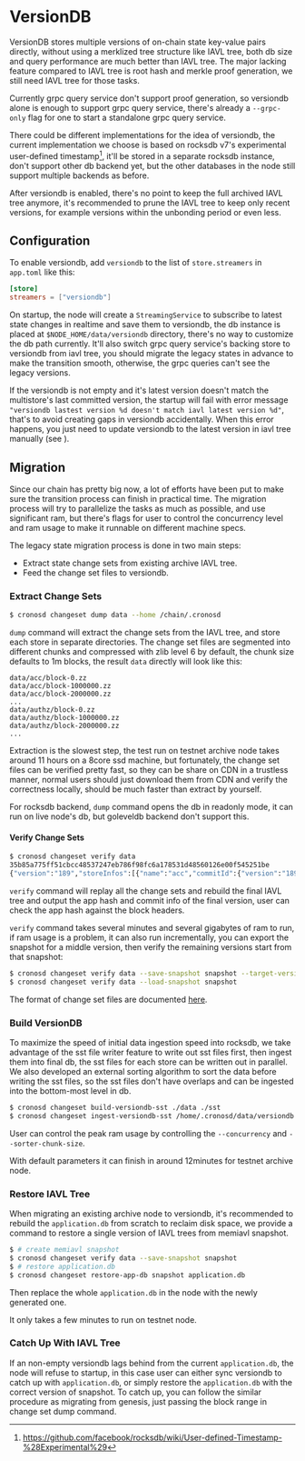 # VersionDB

VersionDB stores multiple versions of on-chain state key-value pairs directly, without using a merklized tree structure like IAVL tree, both db size and query performance are much better than IAVL tree. The major lacking feature compared to IAVL tree is root hash and merkle proof generation, we still need IAVL tree for those tasks.

Currently grpc query service don't support proof generation, so versiondb alone is enough to support grpc query service, there's already a `--grpc-only` flag for one to start a standalone grpc query service.

There could be different implementations for the idea of versiondb, the current implementation we choose is based on rocksdb v7's experimental user-defined timestamp[^1], it'll be stored in a separate rocksdb instance, don't support other db backend yet, but the other databases in the node still support multiple backends as before.

After versiondb is enabled, there's no point to keep the full archived IAVL tree anymore, it's recommended to prune the IAVL tree to keep only recent versions, for example versions within the unbonding period or even less.

## Configuration

To enable versiondb, add `versiondb` to the list of `store.streamers` in `app.toml` like this:

```toml
[store]
streamers = ["versiondb"]
```

On startup, the node will create a `StreamingService` to subscribe to latest state changes in realtime and save them to versiondb, the db instance is placed at `$NODE_HOME/data/versiondb` directory, there's no way to customize the db path currently. It'll also switch grpc query service's backing store to versiondb from iavl tree, you should migrate the legacy states in advance to make the transition smooth, otherwise, the grpc queries can't see the legacy versions.

If the versiondb is not empty and it's latest version doesn't match the multistore's last committed version, the startup will fail with error message `"versiondb lastest version %d doesn't match iavl latest version %d"`, that's to avoid creating gaps in versiondb accidentally. When this error happens, you just need to update versiondb to the latest version in iavl tree manually (see [](#catch-up-with-iavl-tree)).

## Migration

Since our chain has pretty big now, a lot of efforts have been put to make sure the transition process can finish in practical time. The migration process will try to parallelize the tasks as much as possible, and use significant ram, but there's flags for user to control the concurrency level and ram usage to make it runnable on different machine specs.

The legacy state migration process is done in two main steps:

- Extract state change sets from existing archive IAVL tree.
- Feed the change set files to versiondb.

### Extract Change Sets

```bash
$ cronosd changeset dump data --home /chain/.cronosd
```

`dump` command will extract the change sets from the IAVL tree, and store each store in separate directories. The change set files are segmented into different chunks and compressed with zlib level 6 by default, the chunk size defaults to 1m blocks, the result `data` directly will look like this:

```
data/acc/block-0.zz
data/acc/block-1000000.zz
data/acc/block-2000000.zz
...
data/authz/block-0.zz
data/authz/block-1000000.zz
data/authz/block-2000000.zz
...
```

Extraction is the slowest step, the test run on testnet archive node takes around 11 hours on a 8core ssd machine, but fortunately, the change set files can be verified pretty fast, so they can be share on CDN in a trustless manner, normal users should just download them from CDN and verify the correctness locally, should be much faster than extract by yourself.

For rocksdb backend, `dump` command opens the db in readonly mode, it can run on live node's db, but goleveldb backend don't support this.

#### Verify Change Sets

```bash
$ cronosd changeset verify data
35b85a775ff51cbcc48537247eb786f98fc6a178531d48560126e00f545251be
{"version":"189","storeInfos":[{"name":"acc","commitId":{"version":"189" ...
```

`verify` command will replay all the change sets and rebuild the final IAVL tree and output the app hash and commit info of the final version, user can check the app hash against the block headers.

`verify` command takes several minutes and several gigabytes of ram to run, if ram usage is a problem, it can also run incrementally, you can export the snapshot for a middle version, then verify the remaining versions start from that snapshot:

```bash
$ cronosd changeset verify data --save-snapshot snapshot --target-version 3000000
$ cronosd changeset verify data --load-snapshot snapshot
```

The format of change set files are documented [here](memiavl/README.md#change-set-file).

### Build VersionDB

To maximize the speed of initial data ingestion speed into rocksdb, we take advantage of the sst file writer feature to write out sst files first, then ingest them into final db, the sst files for each store can be written out in parallel. We also developed an external sorting algorithm to sort the data before writing the sst files, so the sst files don't have overlaps and can be ingested into the bottom-most level in db.

```bash
$ cronosd changeset build-versiondb-sst ./data ./sst
$ cronosd changeset ingest-versiondb-sst /home/.cronosd/data/versiondb sst/*.sst --move-files --maximum-version 189
```

User can control the peak ram usage by controlling the `--concurrency` and `--sorter-chunk-size`.

With default parameters it can finish in around 12minutes for testnet archive node.

### Restore IAVL Tree

When migrating an existing archive node to versiondb, it's recommended to rebuild the `application.db` from scratch to reclaim disk space, we provide a command to restore a single version of IAVL trees from memiavl snapshot.

```bash
$ # create memiavl snapshot
$ cronosd changeset verify data --save-snapshot snapshot
$ # restore application.db
$ cronosd changeset restore-app-db snapshot application.db
```

Then replace the whole `application.db` in the node with the newly generated one.

It only takes a few minutes to run on testnet node.

### Catch Up With IAVL Tree

If an non-empty versiondb lags behind from the current `application.db`, the node will refuse to startup, in this case user can either sync versiondb to catch up with  `application.db`, or simply restore the  `application.db` with the correct version of snapshot. To catch up, you can follow the similar procedure as migrating from genesis, just passing the block range in change set dump command.

[^1]: https://github.com/facebook/rocksdb/wiki/User-defined-Timestamp-%28Experimental%29
